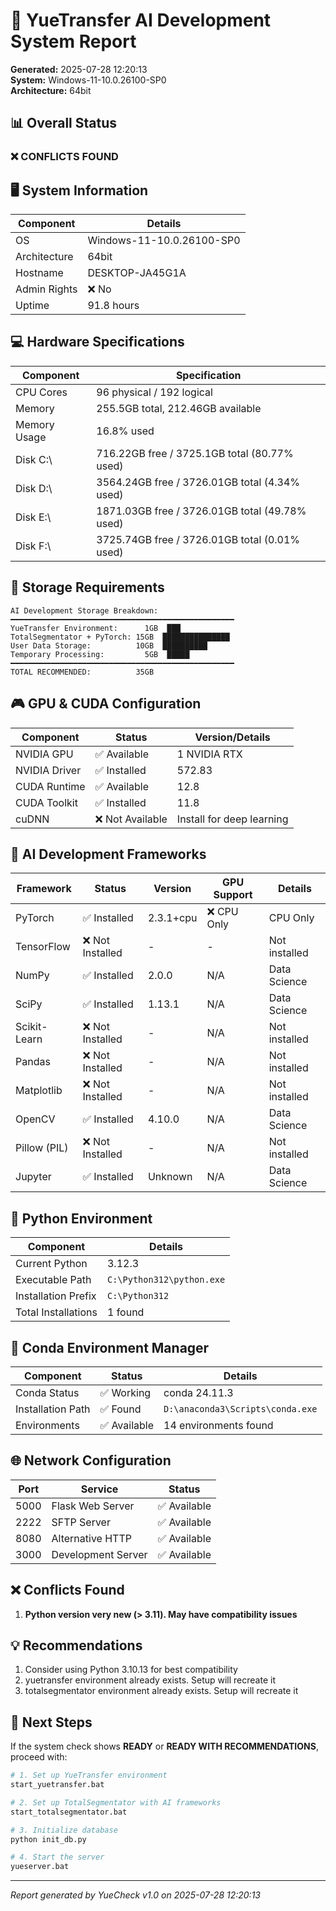 # 🏥 YueTransfer AI Development System Report

**Generated:** 2025-07-28 12:20:13  
**System:** Windows-11-10.0.26100-SP0  
**Architecture:** 64bit

## 📊 Overall Status

### ❌ **CONFLICTS FOUND**

## 🖥️ System Information

| Component | Details |
|-----------|----------|
| OS | Windows-11-10.0.26100-SP0 |
| Architecture | 64bit |
| Hostname | DESKTOP-JA45G1A |
| Admin Rights | ❌ No |
| Uptime | 91.8 hours |

## 💻 Hardware Specifications

| Component | Specification |
|-----------|---------------|
| CPU Cores | 96 physical / 192 logical |
| Memory | 255.5GB total, 212.46GB available |
| Memory Usage | 16.8% used |
| Disk C:\ | 716.22GB free / 3725.1GB total (80.77% used) |
| Disk D:\ | 3564.24GB free / 3726.01GB total (4.34% used) |
| Disk E:\ | 1871.03GB free / 3726.01GB total (49.78% used) |
| Disk F:\ | 3725.74GB free / 3726.01GB total (0.01% used) |

## 💾 Storage Requirements

```
AI Development Storage Breakdown:
━━━━━━━━━━━━━━━━━━━━━━━━━━━━━━━━━━━━━━━━━━━━━━━━━━
YueTransfer Environment:      1GB  ███
TotalSegmentator + PyTorch: 15GB  ███████████████
User Data Storage:          10GB  ██████████
Temporary Processing:         5GB  █████
━━━━━━━━━━━━━━━━━━━━━━━━━━━━━━━━━━━━━━━━━━━━━━━━━━
TOTAL RECOMMENDED:          35GB
```

## 🎮 GPU & CUDA Configuration

| Component | Status | Version/Details |
|-----------|--------|------------------|
| NVIDIA GPU | ✅ Available | 1 NVIDIA RTX |
| NVIDIA Driver | ✅ Installed | 572.83 |
| CUDA Runtime | ✅ Available | 12.8 |
| CUDA Toolkit | ✅ Installed | 11.8 |
| cuDNN | ❌ Not Available | Install for deep learning |

## 🤖 AI Development Frameworks

| Framework | Status | Version | GPU Support | Details |
|-----------|--------|---------|-------------|----------|
| PyTorch | ✅ Installed | 2.3.1+cpu | ❌ CPU Only | CPU Only |
| TensorFlow | ❌ Not Installed | - | - | Not installed |
| NumPy | ✅ Installed | 2.0.0 | N/A | Data Science |
| SciPy | ✅ Installed | 1.13.1 | N/A | Data Science |
| Scikit-Learn | ❌ Not Installed | - | N/A | Not installed |
| Pandas | ❌ Not Installed | - | N/A | Not installed |
| Matplotlib | ❌ Not Installed | - | N/A | Not installed |
| OpenCV | ✅ Installed | 4.10.0 | N/A | Data Science |
| Pillow (PIL) | ❌ Not Installed | - | N/A | Not installed |
| Jupyter | ✅ Installed | Unknown | N/A | Data Science |

## 🐍 Python Environment

| Component | Details |
|-----------|----------|
| Current Python | 3.12.3 |
| Executable Path | `C:\Python312\python.exe` |
| Installation Prefix | `C:\Python312` |
| Total Installations | 1 found |

## 🐨 Conda Environment Manager

| Component | Status | Details |
|-----------|---------|----------|
| Conda Status | ✅ Working | conda 24.11.3 |
| Installation Path | ✅ Found | `D:\anaconda3\Scripts\conda.exe` |
| Environments | ✅ Available | 14 environments found |

## 🌐 Network Configuration

| Port | Service | Status |
|------|---------|--------|
| 5000 | Flask Web Server | ✅ Available |
| 2222 | SFTP Server | ✅ Available |
| 8080 | Alternative HTTP | ✅ Available |
| 3000 | Development Server | ✅ Available |

## ❌ Conflicts Found

1. **Python version very new (> 3.11). May have compatibility issues**

## 💡 Recommendations

1. Consider using Python 3.10.13 for best compatibility
2. yuetransfer environment already exists. Setup will recreate it
3. totalsegmentator environment already exists. Setup will recreate it

## 🚀 Next Steps

If the system check shows **READY** or **READY WITH RECOMMENDATIONS**, proceed with:

```bash
# 1. Set up YueTransfer environment
start_yuetransfer.bat

# 2. Set up TotalSegmentator with AI frameworks
start_totalsegmentator.bat

# 3. Initialize database
python init_db.py

# 4. Start the server
yueserver.bat
```

---
*Report generated by YueCheck v1.0 on 2025-07-28 12:20:13*

